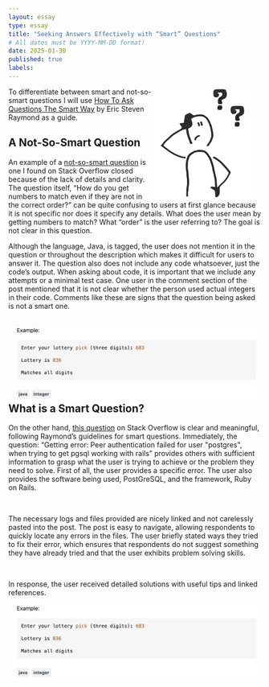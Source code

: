 ```yaml
---
layout: essay
type: essay
title: "Seeking Answers Effectively with “Smart” Questions"
# All dates must be YYYY-MM-DD format!
date: 2025-01-30
published: true
labels:
---
```


<div>
  
 <img src="../img/screenshot2.png" class="img-thumbnail" style="float: right; margin-right: 15px;" width="200px" alt="TS">
</div>

To differentiate between smart and not-so-smart questions I will use [How To Ask Questions The Smart Way](http://www.catb.org/esr/faqs/smart-questions.html) by Eric Steven Raymond as a guide. 

## A Not-So-Smart Question 

An example of a [not-so-smart question](https://stackoverflow.com/questions/79359826/how-do-you-get-numbers-to-match-even-if-they-are-not-in-the-correct-order) is one I found on Stack Overflow closed because of the lack of details and clarity. The question itself, “How do you get numbers to match even if they are not in the correct order?” can be quite confusing to users at first glance because it is not specific nor does it specify any details. What does the user mean by getting numbers to match? What “order” is the user referring to? The goal is not clear in this question. 
<br>

Although the language, Java, is tagged, the user does not mention it in the question or throughout the description which makes it difficult for users to answer it. The question also does not include any code whatsoever, just the code’s output. When asking about code, it is important that we include any attempts or a minimal test case. One user in the comment section of the post mentioned that it is not clear whether the person used actual integers in their code. Comments like these are signs that the question being asked is not a smart one.

<br>

<div>
 <img src="../img/screenshot.png" class="img-thumbnail" style="float: left; margin-right: 15px;" width="800px" alt="TS">
</div>

## What is a Smart Question?

On the other hand, [this question](https://stackoverflow.com/questions/18664074/getting-error-peer-authentication-failed-for-user-postgres-when-trying-to-ge) on Stack Overflow is clear and meaningful, following Raymond’s guidelines for smart questions. Immediately, the question: “Getting error: Peer authentication failed for user "postgres", when trying to get pgsql working with rails” provides others with sufficient information to grasp what the user is trying to achieve or the problem they need to solve. First of all, the user provides a specific error. The user also provides the software being used, PostGreSQL, and the framework, Ruby on Rails. 

<br>

The necessary logs and files provided are nicely linked and not carelessly pasted into the post. The post is easy to navigate, allowing respondents to quickly locate any errors in the files. The user briefly stated ways they tried to fix their error, which ensures that respondents do not suggest something they have already tried and that the user exhibits problem solving skills.

<br>

In response, the user received detailed solutions with useful tips and linked references.

<div>
 <img src="../img/screenshot.png" class="img-thumbnail" style="float: left; margin-right: 15px;" width="800px" alt="TS">
</div>
